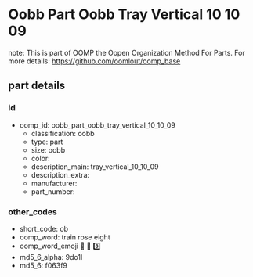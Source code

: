 # Oobb Part Oobb Tray Vertical 10 10 09  

note: This is part of OOMP the Oopen Organization Method For Parts. For more details: https://github.com/oomlout/oomp_base

##  part details





### id
* oomp_id: oobb_part_oobb_tray_vertical_10_10_09
  * classification: oobb
  * type: part
  * size: oobb
  * color: 
  * description_main: tray_vertical_10_10_09
  * description_extra: 
  * manufacturer: 
  * part_number: 

### other_codes
* short_code: ob
* oomp_word: train rose eight
* oomp_word_emoji :train: :rose: :eight:
* md5_6_alpha: 9do1l
* md5_6: f063f9